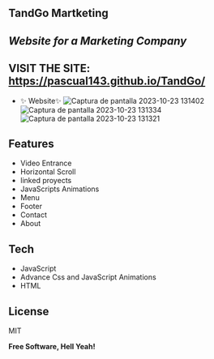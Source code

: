 ## TandGo Martketing
## _Website for a Marketing Company_

## VISIT THE SITE: https://pascual143.github.io/TandGo/
- ✨ Website✨
 ![Captura de pantalla 2023-10-23 131402](https://github.com/pascual143/TandGo/assets/46532433/6827a51f-8bf5-4761-b572-6035491914c1)
![Captura de pantalla 2023-10-23 131334](https://github.com/pascual143/TandGo/assets/46532433/6af3b8aa-fdc0-4ffd-9e17-04055dcb2782)
![Captura de pantalla 2023-10-23 131321](https://github.com/pascual143/TandGo/assets/46532433/a12fb732-bf97-4a68-ad3c-66c191ebdd85)


## Features

- Video Entrance
- Horizontal Scroll
- linked proyects
- JavaScripts Animations
- Menu
- Footer
- Contact
- About



## Tech


- JavaScript
- Advance Css and JavaScript Animations
- HTML



## License

MIT

**Free Software, Hell Yeah!**
